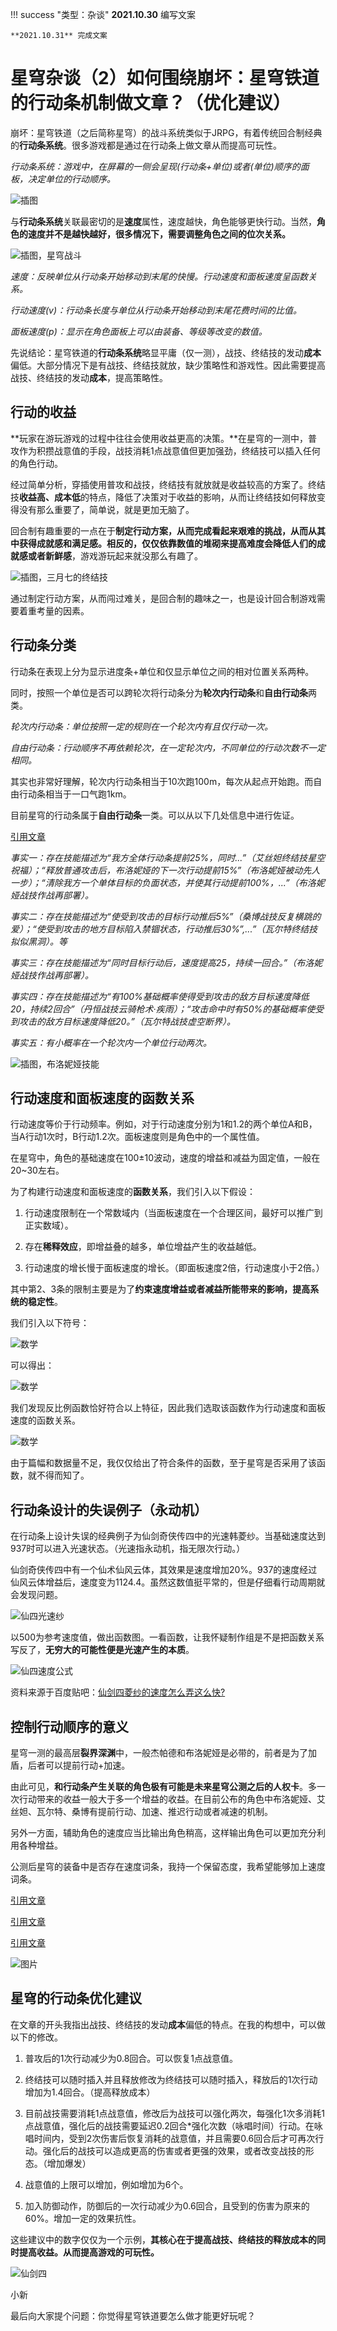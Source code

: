 !!! success "类型：杂谈"
    **2021.10.30** 编写文案
    
    **2021.10.31** 完成文案

# 星穹杂谈（2）如何围绕崩坏：星穹铁道的行动条机制做文章？（优化建议）

崩坏：星穹铁道（之后简称星穹）的战斗系统类似于JRPG，有着传统回合制经典的**行动条系统**。很多游戏都是通过在行动条上做文章从而提高可玩性。

*行动条系统：游戏中，在屏幕的一侧会呈现(行动条+单位)或者(单位)顺序的面板，决定单位的行动顺序。*

![插图](./img/sr_tattle2_pic7.png)

与**行动条系统**关联最密切的是**速度**属性，速度越快，角色能够更快行动。当然，**角色的速度并不是越快越好，很多情况下，需要调整角色之间的位次关系。**

![插图，星穹战斗](./img/sr_tattle2_pic2.jpg)

*速度：反映单位从行动条开始移动到末尾的快慢。行动速度和面板速度呈函数关系。*

*行动速度(v)：行动条长度与单位从行动条开始移动到末尾花费时间的比值。*

*面板速度(p)：显示在角色面板上可以由装备、等级等改变的数值。*

先说结论：星穹铁道的**行动条系统**略显平庸（仅一测），战技、终结技的发动**成本**偏低。大部分情况下是有战技、终结技就放，缺少策略性和游戏性。因此需要提高战技、终结技的发动**成本**，提高策略性。

## 行动的收益

**玩家在游玩游戏的过程中往往会使用收益更高的决策。**在星穹的一测中，普攻作为积攒战意值的手段，战技消耗1点战意值但更加强劲，终结技可以插入任何的角色行动。

经过简单分析，穿插使用普攻和战技，终结技有就放就是收益较高的方案了。终结技**收益高、成本低**的特点，降低了决策对于收益的影响，从而让终结技如何释放变得没有那么重要了，简单说，就是更加无脑了。

回合制有趣重要的一点在于**制定行动方案，从而完成看起来艰难的挑战，从而从其中获得成就感和满足感。相反的，仅仅依靠数值的堆砌来提高难度会降低人们的成就感或者新鲜感**，游戏游玩起来就没那么有趣了。

![插图，三月七的终结技](./img/sr_tattle2_pic3.png)

通过制定行动方案，从而闯过难关，是回合制的趣味之一，也是设计回合制游戏需要着重考量的因素。

## 行动条分类

行动条在表现上分为显示进度条+单位和仅显示单位之间的相对位置关系两种。


同时，按照一个单位是否可以跨轮次将行动条分为**轮次内行动条**和**自由行动条**两类。


*轮次内行动条：单位按照一定的规则在一个轮次内有且仅行动一次。*

*自由行动条：行动顺序不再依赖轮次，在一定轮次内，不同单位的行动次数不一定相同。*

其实也非常好理解，轮次内行动条相当于10次跑100m，每次从起点开始跑。而自由行动条相当于一口气跑1km。


目前星穹的行动条属于**自由行动条**一类。可以从以下几处信息中进行佐证。

[引用文章](星穹铁道一测人物技能记录)

*事实一：存在技能描述为“我方全体行动条提前25%，同时...”（艾丝妲终结技星空祝福）；“释放普通攻击后，布洛妮娅的下一次行动提前15%”（布洛妮娅被动先人一步）；“清除我方一个单体目标的负面状态，并使其行动提前100%，...”（布洛妮娅战技作战再部署）。*

*事实二：存在技能描述为“使受到攻击的目标行动推后5%”（桑博战技反复横跳的爱）；“使受到攻击的地方目标陷入禁锢状态，行动推后30%”,...”（瓦尔特终结技拟似黑洞）。等*

*事实三：存在技能描述为“同时目标行动后，速度提高25，持续一回合。”（布洛妮娅战技作战再部署）。*

*事实四：存在技能描述为“有100%基础概率使得受到攻击的敌方目标速度降低20，持续2回合”（丹恒战技云骑枪术·疾雨）；“攻击命中时有50%的基础概率使受到攻击的敌方目标速度降低20。”（瓦尔特战技虚空断界）。*

*事实五：有小概率在一个轮次内一个单位行动两次。*

![插图，布洛妮娅技能](./img/sr_tattle2_pic5.jpg)


## 行动速度和面板速度的函数关系

行动速度等价于行动频率。例如，对于行动速度分别为1和1.2的两个单位A和B，当A行动1次时，B行动1.2次。面板速度则是角色中的一个属性值。

在星穹中，角色的基础速度在100±10波动，速度的增益和减益为固定值，一般在20~30左右。

为了构建行动速度和面板速度的**函数关系**，我们引入以下假设：

1. 行动速度限制在一个常数域内（当面板速度在一个合理区间，最好可以推广到正实数域）。

2. 存在**稀释效应**，即增益叠的越多，单位增益产生的收益越低。

3. 行动速度的增长慢于面板速度的增长。（即面板速度2倍，行动速度小于2倍。）

其中第2、3条的限制主要是为了**约束速度增益或者减益所能带来的影响，提高系统的稳定性**。

我们引入以下符号：

![数学](./img/sr_tattle2_math1.png)

可以得出：

![数学](./img/sr_tattle2_math2.png)

我们发现反比例函数恰好符合以上特征，因此我们选取该函数作为行动速度和面板速度的函数关系。

![数学](./img/sr_tattle2_math3.png)

由于篇幅和数据量不足，我仅仅给出了符合条件的函数，至于星穹是否采用了该函数，就不得而知了。

## 行动条设计的失误例子（永动机）

在行动条上设计失误的经典例子为仙剑奇侠传四中的光速韩菱纱。当基础速度达到937时可以进入光速状态。（光速指永动机，指无限次行动。）

仙剑奇侠传四中有一个仙术仙风云体，其效果是速度增加20%。937的速度经过仙风云体增益后，速度变为1124.4。虽然这数值挺平常的，但是仔细看行动周期就会发现问题。

![仙四光速纱](./img/sr_tattle2_pic1.jpg)

以500为参考速度值，做出函数图。一看函数，让我怀疑制作组是不是把函数关系写反了，**无穷大的可能性便是光速产生的本质**。

![仙四速度公式](./img/sr_tattle2_math4.png)

资料来源于百度贴吧：[仙剑四菱纱的速度怎么弄这么快?](https://tieba.baidu.com/p/2354552746)

## 控制行动顺序的意义

星穹一测的最高层**裂界深渊**中，一般杰帕德和布洛妮娅是必带的，前者是为了加盾，后者可以提前行动+加速。

由此可见，**和行动条产生关联的角色极有可能是未来星穹公测之后的人权卡**。多一次行动带来的收益一般大于多一个增益的收益。在目前公布的角色中布洛妮娅、艾丝妲、瓦尔特、桑博有提前行动、加速、推迟行动或者减速的机制。

另外一方面，辅助角色的速度应当比输出角色稍高，这样输出角色可以更加充分利用各种增益。

公测后星穹的装备中是否存在速度词条，我持一个保留态度，我希望能够加上速度词条。

[引用文章](全技能演示)

[引用文章](全光锥数据)

[引用文章](技能记录)

![图片](./img/sr_tattle2_pic4.jpg)

## 星穹的行动条优化建议

在文章的开头我指出战技、终结技的发动**成本**偏低的特点。在我的构想中，可以做以下的修改。

1. 普攻后的1次行动减少为0.8回合。可以恢复1点战意值。

2. 终结技可以随时插入并且释放修改为终结技可以随时插入，释放后的1次行动增加为1.4回合。（提高释放成本）

3. 目前战技需要消耗1点战意值，修改后为战技可以强化两次，每强化1次多消耗1点战意值，强化后的战技需要延迟0.2回合*强化次数（咏唱时间）行动。在咏唱时间内，受到2次伤害后恢复消耗的战意值，并且需要0.6回合后才可再次行动。强化后的战技可以造成更高的伤害或者更强的效果，或者改变战技的形态。（增加爆发）

4. 战意值的上限可以增加，例如增加为6个。

5. 加入防御动作，防御后的一次行动减少为0.6回合，且受到的伤害为原来的60%。增加一定的效果抗性。

这些建议中的数字仅仅为一个示例，**其核心在于提高战技、终结技的释放成本的同时提高收益。从而提高游戏的可玩性。**

![仙剑四](./img/sr_tattle2_pic6.jpg)

小新

最后向大家提个问题：你觉得星穹铁道要怎么做才能更好玩呢？

